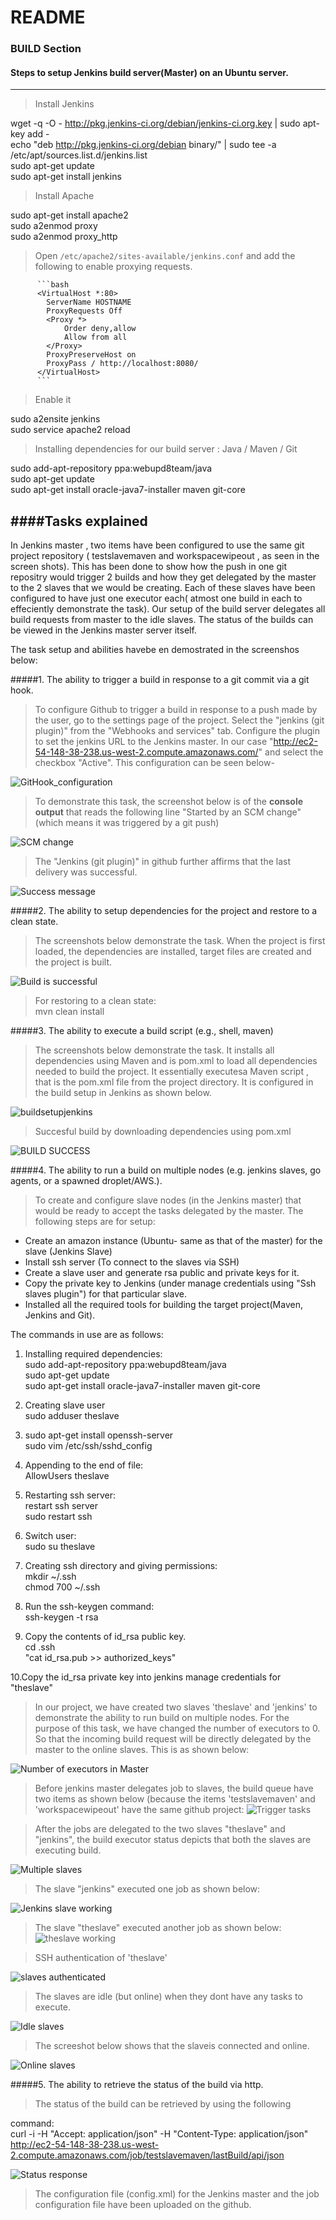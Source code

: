 README
======

### BUILD Section

#### Steps to setup Jenkins build server(Master) on an Ubuntu server.
---------------------------------------------------------------------
> Install Jenkins
  
  wget -q -O - http://pkg.jenkins-ci.org/debian/jenkins-ci.org.key | sudo apt-key add -  
  echo "deb http://pkg.jenkins-ci.org/debian binary/" | sudo tee -a /etc/apt/sources.list.d/jenkins.list  
  sudo apt-get update  
  sudo apt-get install jenkins

> Install Apache
  
  sudo apt-get install apache2  
  sudo a2enmod proxy  
  sudo a2enmod proxy_http

> Open `/etc/apache2/sites-available/jenkins.conf` and add the following to enable proxying requests.  

          ```bash
          <VirtualHost *:80>
          	ServerName HOSTNAME
          	ProxyRequests Off
          	<Proxy *>
          		Order deny,allow
          		Allow from all
          	</Proxy>
          	ProxyPreserveHost on
          	ProxyPass / http://localhost:8080/
          </VirtualHost>
          ```

> Enable it
  
  sudo a2ensite jenkins  
  sudo service apache2 reload

> Installing dependencies for our build server : Java / Maven / Git
  
  sudo add-apt-repository ppa:webupd8team/java  
  sudo apt-get update  
  sudo apt-get install oracle-java7-installer maven git-core

####Tasks explained
-------------------

In Jenkins master , two items have been configured to use the same git project repository ( testslavemaven and workspacewipeout , as seen in the screen shots). This has been done to show how the push in one git repositry would trigger 2 builds and how they get delegated by the master to the 2 slaves that we would be creating. Each of these slaves have been configured to have just one executor each( atmost one build in each to effeciently demonstrate the task). Our setup of the build server delegates all build requests from master to the idle slaves. The status of the builds can be viewed in the Jenkins master server itself.     

The task setup and abilities havebe en demostrated in the screenshos below:   

#####1. The ability to trigger a build in response to a git commit via a git hook.

> To configure Github to trigger a build in response to a push made by the user,
  go to the settings page of the project. Select the "jenkins (git plugin)" from the
  "Webhooks and services" tab. Configure the plugin to set the jenkins URL to the
  Jenkins master. In our case "http://ec2-54-148-38-238.us-west-2.compute.amazonaws.com/"
  and select the checkbox "Active". This configuration can be seen below-

![GitHook_configuration](https://github.com/mahasanath/Firsttask/blob/master/milestone1_devops_screenshots/task1_githook.JPG)
  
> To demonstrate this task, the screenshot below is of the **console output**
  that reads the following line "Started by an SCM change" (which means it was triggered by a 
  git push)

![SCM change](https://github.com/mahasanath/Firsttask/blob/master/milestone1_devops_screenshots/buildbyscm_task1.JPG)

> The "Jenkins (git plugin)" in github further affirms that the last delivery was successful.

![Success message](https://github.com/mahasanath/Firsttask/blob/master/milestone1_devops_screenshots/lastsuccess_task1.png)


#####2. The ability to setup dependencies for the project and restore to a clean state.
>  The screenshots below demonstrate the task. When the project is first loaded, the dependencies are
   installed, target files are created and the project is built.

 ![Build is successful](https://github.com/mahasanath/Firsttask/blob/master/milestone1_devops_screenshots/nuildsuccess.JPG)

> For restoring to a clean state:  
  mvn clean install   
  

#####3. The ability to execute a build script (e.g., shell, maven)
> The screenshots below demonstrate the task. It installs all dependencies using Maven and is pom.xml to load all dependencies needed to build the project. It essentially executesa Maven script , that is the pom.xml file from the project directory. It is configured in the build setup in Jenkins as shown below.   

![buildsetupjenkins](https://github.com/mahasanath/Firsttask/blob/master/milestone1_devops_screenshots/pom.xml_task3.JPG)  
> Succesful build by downloading dependencies using pom.xml   

![BUILD SUCCESS](https://github.com/mahasanath/Firsttask/blob/master/milestone1_devops_screenshots/buildsuccess.png)

#####4. The ability to run a build on multiple nodes (e.g. jenkins slaves, go agents, or a spawned droplet/AWS.).
>  To create and configure slave nodes (in the Jenkins master) that would be ready to accept the tasks delegated
   by the master. The following steps are for setup:
 
- Create an amazon instance (Ubuntu- same as that of the master) for the slave (Jenkins Slave)
- Install ssh server (To connect to the slaves via SSH)
- Create a slave user and generate rsa public and private keys for it.
- Copy the private key to Jenkins (under manage credentials using "Ssh slaves plugin") for that particular slave.
- Installed all the required tools for building the target project(Maven, Jenkins and Git).

The commands in use are as follows:

1. Installing required dependencies:  
   sudo add-apt-repository ppa:webupd8team/java  
   sudo apt-get update  
   sudo apt-get install oracle-java7-installer maven git-core
   
2. Creating slave user  
   sudo adduser theslave

3. sudo apt-get install openssh-server  
   sudo vim /etc/ssh/sshd_config

4. Appending to the end of file:  
   AllowUsers theslave

5. Restarting ssh server:  
   restart ssh server  
   sudo restart ssh

6. Switch user:  
   sudo su theslave

7. Creating ssh directory and giving permissions:  
   mkdir ~/.ssh  
   chmod 700 ~/.ssh

8. Run the ssh-keygen command:  
   ssh-keygen -t rsa

9. Copy the contents of id_rsa public key.    
   cd .ssh  
   "cat id_rsa.pub >> authorized_keys"

10.Copy the id_rsa private key into jenkins manage credentials for "theslave" 
   
> In our project, we have created two slaves 'theslave' and 'jenkins' to demonstrate 
  the ability to run build on multiple nodes. For the purpose of this task, we have 
  changed the number of executors to 0. So that the incoming build request will be directly
  delegated by the master to the online slaves. This is as shown below:

  ![Number of executors in Master](https://github.com/mahasanath/Firsttask/blob/master/milestone1_devops_screenshots/master_0.JPG) 
  
> Before jenkins master delegates job to slaves, the build queue have two items as shown below (because the items 'testslavemaven' and 'workspacewipeout' have the same github project:
  ![Trigger tasks](https://github.com/mahasanath/Firsttask/blob/master/milestone1_devops_screenshots/trigger_task4.png)   
  
  
> After the jobs are delegated to the two slaves "theslave" and "jenkins", the build executor status depicts that both the slaves are executing build.   

  ![Multiple slaves](https://github.com/mahasanath/Firsttask/blob/master/milestone1_devops_screenshots/multipleslaves_task4.png)  
  
      
      
> The slave "jenkins" executed one job as shown below:   

![Jenkins slave working](https://github.com/mahasanath/Firsttask/blob/master/milestone1_devops_screenshots/task1_consolescm.JPG)  


> The slave "theslave" executed another job as shown below:
![theslave working](https://github.com/mahasanath/Firsttask/blob/master/milestone1_devops_screenshots/theslave_console.JPG)

> SSH authentication of 'theslave'  

![slaves authenticated](https://github.com/mahasanath/Firsttask/blob/master/milestone1_devops_screenshots/theslave_auth.JPG)

> The slaves are idle (but online) when they dont have any tasks to execute.    

![Idle slaves](https://github.com/mahasanath/Firsttask/blob/master/milestone1_devops_screenshots/slavesidle.JPG)

> The screeshot below shows that the slaveis connected and online.   

![Online slaves](https://github.com/mahasanath/Firsttask/blob/master/milestone1_devops_screenshots/after_theslavelaunched.JPG)

#####5. The ability to retrieve the status of the build via http.
> The status of the build can be retrieved by using the following    

  command:   
curl -i -H "Accept: application/json" -H "Content-Type: application/json" http://ec2-54-148-38-238.us-west-2.compute.amazonaws.com/job/testslavemaven/lastBuild/api/json
  
![Status response](https://github.com/mahasanath/Firsttask/blob/master/milestone1_devops_screenshots/task5_consolehttp.JPG)

> The configuration file (config.xml) for the Jenkins master and the job configuration file
  have been uploaded on the github.
